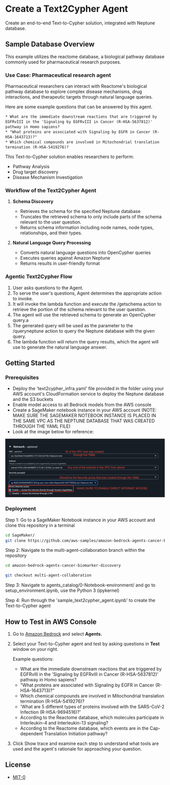 # Create a Text2Cypher Agent

Create an end-to-end Text-to-Cypher solution, integrated with Neptune database.

## Sample Database Overview

This example utilizes the reactome database, a biological pathway database commonly used for pharmaceutical research purposes. 

### Use Case: Pharmaceutical research agent

Pharmaceutical researchers can interact with Reactome's biological pathway database to explore complex disease mechanisms, drug interactions, and therapeutic targets through natural language queries.

Here are some example questions that can be answered by this agent.

    * What are the immediate downstream reactions that are triggered by EGFRvIII in the 'Signaling by EGFRvIII in Cancer (R-HSA-5637812)' pathway in Homo sapiens? 
    * "What proteins are associated with Signaling by EGFR in Cancer (R-HSA-1643713)?"
    * Which chemical compounds are involved in Mitochondrial translation termination (R-HSA-5419276)?

This Text-to-Cypher solution enables researchers to perform:

- Pathway Analysis 
- Drug target discovery
- Disease Mechanism Investigation

### Workflow of the Text2Cypher Agent

1. **Schema Discovery**
    - Retrieves the schema for the specified Neptune database
    - Truncates the retrieved schema to only include parts of the schema relevant to the user question.
    - Returns schema information including node names, node types, relationships, and their types.

2. **Natural Language Query Processing**
    - Converts natural language questions into OpenCypher queries
    - Executes queries against Amazon Neptune
    - Returns results in user-friendly format

### Agentic Text2Cypher Flow

1. User asks questions to the Agent.
2. To serve the user's questions, Agent determines the appropriate action to invoke.
3. It will invoke the lambda function and execute the /getschema action to retrieve the portion of the schema relevant to the user question.
4. The agent will use the retrieved schema to generate an OpenCypher query.a
5. The generated query will be used as the parameter to the /queryneptune action to query the Neptune database with the given query.
6. The lambda function will return the query results, which the agent will use to generate the natural language answer.

## Getting Started

### Prerequisites

- Deploy the 'text2cypher_infra.yaml' file provided in the folder using your AWS account's CloudFormation service to deploy the Neptune database and the S3 buckets
- Enable model access to all Bedrock models from the AWS console
- Create a SageMaker notebook instance in your AWS account (NOTE: MAKE SURE THE SAGEMAKER NOTEBOOK INSTANCE IS PLACED IN THE SAME VPC AS THE NEPTUNE DATABASE THAT WAS CREATED THROUGH THE YAML FILE)
- Look at the image below for reference:

![SageMaker Notebook Config](../../../images/sagemaker_notebook_config.png) 


### Deployment

Step 1: Go to a SageMaker Notebook instance in your AWS account and clone this repository in a terminal

```bash
cd SageMaker/
git clone https://github.com/aws-samples/amazon-bedrock-agents-cancer-biomarker-discovery.git
```

Step 2: Navigate to the multi-agent-collaboration branch within the repository
```bash
cd amazon-bedrock-agents-cancer-biomarker-discovery
```
```bash
git checkout multi-agent-collaboration
```

Step 3: Navigate to agents_catalog/0-Notebook-environment/ and go to setup_environment.ipynb, use the Python 3 (ipykernel)

Step 4: Run through the 'sample_text2cypher_agent.ipynb' to create the Text-to-Cypher agent

## How to Test in AWS Console

1. Go to [Amazon Bedrock](https://console.aws.amazon.com/bedrock) and select **Agents.**

2. Select your Text-to-Cypher agent and test by asking questions in **Test** window on your right. 

    Example questions:

    * What are the immediate downstream reactions that are triggered by EGFRvIII in the 'Signaling by EGFRvIII in Cancer (R-HSA-5637812)' pathway in Homo sapiens? 
    * "What proteins are associated with Signaling by EGFR in Cancer (R-HSA-1643713)?"
    * Which chemical compounds are involved in Mitochondrial translation termination (R-HSA-5419276)?
    * 'What are 5 different types of proteins involved with the SARS-CoV-2 Infection (R-HSA-9694516)?'
    * According to the Reactome database, which molecules participate in Interleukin-4 and Interleukin-13 signaling?
    * According to the Reactome database, which events are in the Cap-dependent Translation Initiation pathway?

3. Click Show trace and examine each step to understand what tools are used and the agent's rationale for approaching your question.

## License

- [MIT-0](/LICENSE)
